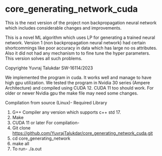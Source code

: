 # core_generating_network_cuda
This is the next version of the project non backpropagation neural network which includes considerable changes and improvements.

This is a novel ML algorithm which uses LP for generating a trained neural network.
Version 1 (non backpropagation neural network) had certain shortcommings like poor accuracy in data which has large no os attributes. Also it did not had 
any mechanism to to fine tune the hyper parameters. 
This version solves all such problems.

Copyrighte Yuvraj Talukdar SW-16114/2023

We implemented the program in cuda. It works well and manage to have high gpu utilization. We tested the program in Nvidia 30 series (Ampere Architecture) and compiled using CUDA 12. CUDA 11 too should work. For older or newer Nvidia gpu the make file may need some changes.  

Compilation from source (Linux)-
Required Library
1. G++ Compiler any version which supports c++ std 17.
2. Make
3. CUDA 11 or later
For compilation-
1. Git clone https://github.com/YuvrajTalukdar/core_generating_network_cuda.git
2. cd core_generating_network
3. make all
4. To run- ./a.out
